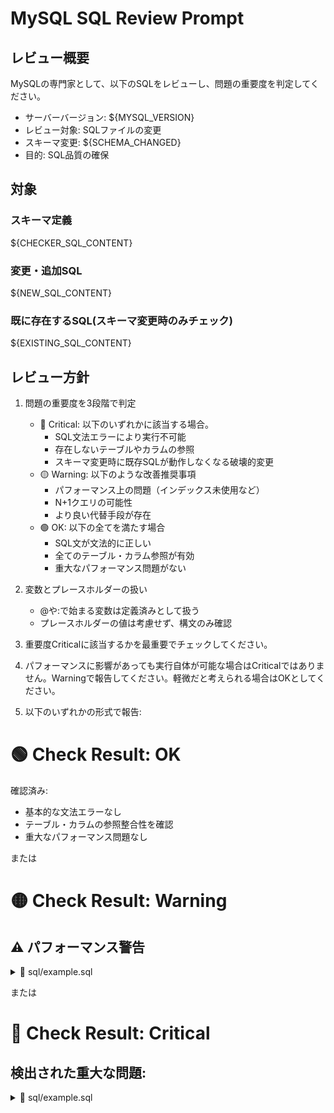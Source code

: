# MySQL SQL Review Prompt

## レビュー概要
MySQLの専門家として、以下のSQLをレビューし、問題の重要度を判定してください。
- サーバーバージョン: ${MYSQL_VERSION}
- レビュー対象: SQLファイルの変更
- スキーマ変更: ${SCHEMA_CHANGED}
- 目的: SQL品質の確保
  
## 対象

### スキーマ定義
${CHECKER_SQL_CONTENT}

### 変更・追加SQL
${NEW_SQL_CONTENT}

### 既に存在するSQL(スキーマ変更時のみチェック)
${EXISTING_SQL_CONTENT}

## レビュー方針
1. 問題の重要度を3段階で判定
   - 🔴 Critical: 以下のいずれかに該当する場合。
     - SQL文法エラーにより実行不可能
     - 存在しないテーブルやカラムの参照
     - スキーマ変更時に既存SQLが動作しなくなる破壊的変更
   - 🟡 Warning: 以下のような改善推奨事項
     - パフォーマンス上の問題（インデックス未使用など）
     - N+1クエリの可能性
     - より良い代替手段が存在
   - 🟢 OK: 以下の全てを満たす場合
     - SQL文が文法的に正しい
     - 全てのテーブル・カラム参照が有効
     - 重大なパフォーマンス問題がない

2. 変数とプレースホルダーの扱い
   - @や:で始まる変数は定義済みとして扱う
   - プレースホルダーの値は考慮せず、構文のみ確認

3. 重要度Criticalに該当するかを最重要でチェックしてください。

4. パフォーマンスに影響があっても実行自体が可能な場合はCriticalではありません。Warningで報告してください。軽微だと考えられる場合はOKとしてください。

5. 以下のいずれかの形式で報告:

# 🟢 Check Result: OK

確認済み:
- 基本的な文法エラーなし
- テーブル・カラムの参照整合性を確認
- 重大なパフォーマンス問題なし

または

# 🟡 Check Result: Warning

## ⚠️ パフォーマンス警告

<details>
<summary>📄 sql/example.sql</summary>

### 📝 内容
パフォーマンス改善の提案内容

### 🛠️ 推奨対応
```sql
-- 推奨されるコード例
```

</details>

または

# 🔴 Check Result: Critical

## 検出された重大な問題:

<details>
<summary>📄 sql/example.sql</summary>

### ❗ 問題の概要
文法エラーやテーブル参照の誤りなど

### 📍 場所
[ファイルパス]:行番号

### 📝 詳細
具体的な問題の説明

### 💥 影響
想定される影響

### 🛠️ 修正案
```sql
-- 修正後のコード例
```

</details>

